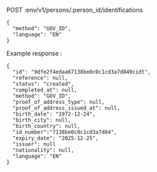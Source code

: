 POST :env/v1/persons/:person_id/identifications

```
{
  "method": "GOV_ID",
  "language": "EN"
}
```

Example response :

```
{
  "id": "9dfe2f4edaa67138be0c0c1cd3a7d849cidt",
  "reference": null,
  "status": "created",
  "completed_at": null,
  "method": "GOV_ID",
  "proof_of_address_type": null, 
  "proof_of_address_issued_at": null,
  "birth_date": "1972-12-24",
  "birth_city": null,
  "birth_country": null,
  "id_number":"7138be0c0c1cd3a7d84",
  "expiry_date": "2025-12-25",
  "issuer": null
  "nationality": null,
  "language": "EN"
}
```
